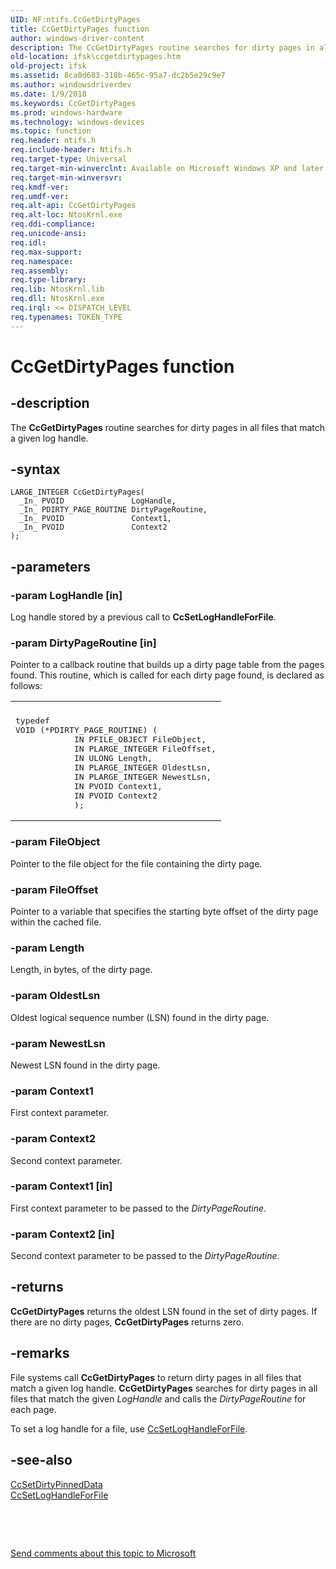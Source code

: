 ```yaml
---
UID: NF:ntifs.CcGetDirtyPages
title: CcGetDirtyPages function
author: windows-driver-content
description: The CcGetDirtyPages routine searches for dirty pages in all files that match a given log handle.
old-location: ifsk\ccgetdirtypages.htm
old-project: ifsk
ms.assetid: 8ca0d683-318b-465c-95a7-dc2b5e29c9e7
ms.author: windowsdriverdev
ms.date: 1/9/2018
ms.keywords: CcGetDirtyPages
ms.prod: windows-hardware
ms.technology: windows-devices
ms.topic: function
req.header: ntifs.h
req.include-header: Ntifs.h
req.target-type: Universal
req.target-min-winverclnt: Available on Microsoft Windows XP and later.
req.target-min-winversvr: 
req.kmdf-ver: 
req.umdf-ver: 
req.alt-api: CcGetDirtyPages
req.alt-loc: NtosKrnl.exe
req.ddi-compliance: 
req.unicode-ansi: 
req.idl: 
req.max-support: 
req.namespace: 
req.assembly: 
req.type-library: 
req.lib: NtosKrnl.lib
req.dll: NtosKrnl.exe
req.irql: <= DISPATCH_LEVEL
req.typenames: TOKEN_TYPE
---
```


# CcGetDirtyPages function



## -description
The <b>CcGetDirtyPages</b> routine searches for dirty pages in all files that match a given log handle. 



## -syntax

````
LARGE_INTEGER CcGetDirtyPages(
  _In_ PVOID               LogHandle,
  _In_ PDIRTY_PAGE_ROUTINE DirtyPageRoutine,
  _In_ PVOID               Context1,
  _In_ PVOID               Context2
);
````


## -parameters

### -param LogHandle [in]

Log handle stored by a previous call to <b>CcSetLogHandleForFile</b>. 


### -param DirtyPageRoutine [in]

Pointer to a callback routine that builds up a dirty page table from the pages found. This routine, which is called for each dirty page found, is declared as follows: 

<div class="code"><span codelanguage=""><table>
<tr>
<th></th>
</tr>
<tr>
<td>
<pre>typedef
VOID (*PDIRTY_PAGE_ROUTINE) (
            IN PFILE_OBJECT FileObject,
            IN PLARGE_INTEGER FileOffset,
            IN ULONG Length,
            IN PLARGE_INTEGER OldestLsn,
            IN PLARGE_INTEGER NewestLsn,
            IN PVOID Context1,
            IN PVOID Context2
            );</pre>
</td>
</tr>
</table></span></div>



### -param FileObject

Pointer to the file object for the file containing the dirty page. 


### -param FileOffset

Pointer to a variable that specifies the starting byte offset of the dirty page within the cached file. 


### -param Length

Length, in bytes, of the dirty page. 


### -param OldestLsn

Oldest logical sequence number (LSN) found in the dirty page. 


### -param NewestLsn

Newest LSN found in the dirty page. 


### -param Context1

First context parameter. 


### -param Context2

Second context parameter. 

</dd>
</dl>

### -param Context1 [in]

First context parameter to be passed to the <i>DirtyPageRoutine</i>. 


### -param Context2 [in]

Second context parameter to be passed to the <i>DirtyPageRoutine</i>. 


## -returns
<b>CcGetDirtyPages</b> returns the oldest LSN found in the set of dirty pages. If there are no dirty pages, <b>CcGetDirtyPages</b> returns zero. 


## -remarks
File systems call <b>CcGetDirtyPages</b> to return dirty pages in all files that match a given log handle. <b>CcGetDirtyPages</b> searches for dirty pages in all files that match the given <i>LogHandle</i> and calls the <i>DirtyPageRoutine</i> for each page. 

To set a log handle for a file, use <a href="..\ntifs\nf-ntifs-ccsetloghandleforfile.md">CcSetLogHandleForFile</a>. 


## -see-also
<dl>
<dt>
<a href="..\ntifs\nf-ntifs-ccsetdirtypinneddata.md">CcSetDirtyPinnedData</a>
</dt>
<dt>
<a href="..\ntifs\nf-ntifs-ccsetloghandleforfile.md">CcSetLogHandleForFile</a>
</dt>
</dl>
 

 

<a href="mailto:wsddocfb@microsoft.com?subject=Documentation%20feedback [ifsk\ifsk]:%20CcGetDirtyPages routine%20 RELEASE:%20(1/9/2018)&amp;body=%0A%0APRIVACY STATEMENT%0A%0AWe use your feedback to improve the documentation. We don't use your email address for any other purpose, and we'll remove your email address from our system after the issue that you're reporting is fixed. While we're working to fix this issue, we might send you an email message to ask for more info. Later, we might also send you an email message to let you know that we've addressed your feedback.%0A%0AFor more info about Microsoft's privacy policy, see http://privacy.microsoft.com/en-us/default.aspx." title="Send comments about this topic to Microsoft">Send comments about this topic to Microsoft</a>

